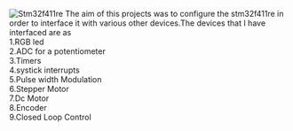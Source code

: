 ![Stm32f411re](https://user-images.githubusercontent.com/77383748/182003152-49ca32ea-4e44-48d9-84f5-7b8e5ae0520e.jpeg)
The aim of this projects was to configure the stm32f411re in order to interface it with various other devices.The devices that I have interfaced are as <br />
1.RGB led <br />
2.ADC for a potentiometer <br />
3.Timers <br />
4.systick interrupts <br />
5.Pulse width Modulation <br />
6.Stepper Motor <br />
7.Dc Motor <br />
8.Encoder <br />
9.Closed Loop Control
